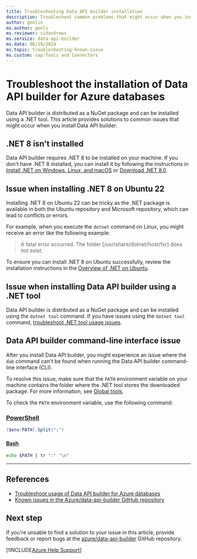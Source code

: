 ```yaml
---
title: Troubleshooting Data API builder installation
description: Troubleshoot common problems that might occur when you install the Data API builder for Azure databases.
author: genlin
ms.author: genli
ms.reviewer: sidandrews
ms.service: data-api-builder
ms.date: 06/19/2024
ms.topic: troubleshooting-known-issue
ms.custom: sap:Tools and Connectors
---
```


# Troubleshoot the installation of Data API builder for Azure databases

Data API builder is distributed as a NuGet package and can be installed using a .NET tool. This article provides solutions to common issues that might occur when you install Data API builder.

## .NET 8 isn't installed

Data API builder requires .NET 8 to be installed on your machine. If you don't have .NET 8 installed, you can install it by following the instructions in [Install .NET on Windows, Linux, and macOS](/dotnet/core/install/) or [Download .NET 8.0](https://dotnet.microsoft.com/download/dotnet/8.0).

## Issue when installing .NET 8 on Ubuntu 22

Installing .NET 8 on Ubuntu 22 can be tricky as the .NET package is available in both the Ubuntu repository and Microsoft repository, which can lead to conflicts or errors.

For example, when you execute the `dotnet` command on Linux, you might receive an error like the following example:

> A fatal error occurred. The folder [/usr/share/dotnet/host/fxr] does not exist.

To ensure you can install .NET 8 on Ubuntu successfully, review the installation instructions in the [Overview of .NET on Ubuntu](/dotnet/core/install/linux-ubuntu#im-using-ubuntu-2204-or-later-and-i-only-need-net).

## Issue when installing Data API builder using a .NET tool

Data API builder is distributed as a NuGet package and can be installed using the `dotnet tool` command. If you have issues using the `dotnet tool` command, [troubleshoot .NET tool usage issues](/dotnet/core/tools/troubleshoot-usage-issues).

## Data API builder command-line interface issue

After you install Data API builder, you might experience an issue where the `dab` command can't be found when running the Data API builder command-line interface (CLI).

To resolve this issue, make sure that the `PATH` environment variable on your machine contains the folder where the .NET tool stores the downloaded package. For more information, see [Global tools](/dotnet/core/tools/troubleshoot-usage-issues#global-tools).

To check the `PATH` environment variable, use the following command:

### [PowerShell](#tab/powershell)

```powershell
($env:PATH).Split(";")
```

#### [Bash](#tab/bash)

```bash
echo $PATH | tr ":" "\n"
```

---

## References

- [Troubleshoot usage of Data API builder for Azure databases](usage.md)
- [Known issues in the Azure/data-api-builder GitHub repository](https://github.com/azure/data-api-builder/labels/known-issue)

## Next step

If you're unsable to find a solution to your issue in this article, provide feedback or report bugs at the [azure/data-api-builder](https://github.com/azure/data-api-builder/discussions) GitHub repository.

[!INCLUDE[Azure Help Support](../../includes/azure-help-support.md)]
